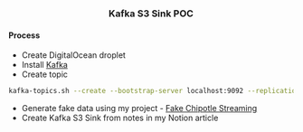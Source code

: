 <h3 align="center">Kafka S3 Sink POC</h3>

#### Process

* Create DigitalOcean droplet
* Install [Kafka](https://tecadmin.net/how-to-install-apache-kafka-on-ubuntu-22-04/)
* Create topic

```bash
kafka-topics.sh --create --bootstrap-server localhost:9092 --replication-factor 1 --partition 1 --topic orders
```

* Generate fake data using my project - [Fake Chipotle Streaming](https://github.com/kadekillary/fake-chipotle-streaming)
* Create Kafka S3 Sink from notes in my Notion article
